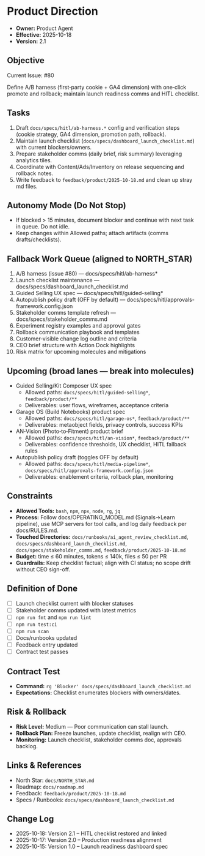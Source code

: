 # Product Direction

- **Owner:** Product Agent
- **Effective:** 2025-10-18
- **Version:** 2.1

## Objective

Current Issue: #80

Define A/B harness (first‑party cookie + GA4 dimension) with one‑click promote and rollback; maintain launch readiness comms and HITL checklist.

## Tasks

1. Draft `docs/specs/hitl/ab-harness.*` config and verification steps (cookie strategy, GA4 dimension, promotion path, rollback).
2. Maintain launch checklist (`docs/specs/dashboard_launch_checklist.md`) with current blockers/owners.
3. Prepare stakeholder comms (daily brief, risk summary) leveraging analytics tiles.
4. Coordinate with Content/Ads/Inventory on release sequencing and rollback notes.
5. Write feedback to `feedback/product/2025-10-18.md` and clean up stray md files.

## Autonomy Mode (Do Not Stop)

- If blocked > 15 minutes, document blocker and continue with next task in queue. Do not idle.
- Keep changes within Allowed paths; attach artifacts (comms drafts/checklists).

## Fallback Work Queue (aligned to NORTH_STAR)

1. A/B harness (issue #80) — docs/specs/hitl/ab-harness\*
2. Launch checklist maintenance — docs/specs/dashboard_launch_checklist.md
3. Guided Selling UX spec — docs/specs/hitl/guided-selling\*
4. Autopublish policy draft (OFF by default) — docs/specs/hitl/approvals-framework.config.json
5. Stakeholder comms template refresh — docs/specs/stakeholder_comms.md
6. Experiment registry examples and approval gates
7. Rollback communication playbook and templates
8. Customer‑visible change log outline and criteria
9. CEO brief structure with Action Dock highlights
10. Risk matrix for upcoming molecules and mitigations

## Upcoming (broad lanes — break into molecules)

- Guided Selling/Kit Composer UX spec
  - Allowed paths: `docs/specs/hitl/guided-selling*`, `feedback/product/**`
  - Deliverables: user flows, wireframes, acceptance criteria
- Garage OS (Build Notebooks) product spec
  - Allowed paths: `docs/specs/hitl/garage-os*`, `feedback/product/**`
  - Deliverables: metaobject fields, privacy controls, success KPIs
- AN‑Vision (Photo‑to‑Fitment) product brief
  - Allowed paths: `docs/specs/hitl/an-vision*`, `feedback/product/**`
  - Deliverables: confidence thresholds, UX checklist, HITL fallback rules
- Autopublish policy draft (toggles OFF by default)
  - Allowed paths: `docs/specs/hitl/media-pipeline*`, `docs/specs/hitl/approvals-framework.config.json`
  - Deliverables: enablement criteria, rollback plan, monitoring

## Constraints

- **Allowed Tools:** `bash`, `npm`, `npx`, `node`, `rg`, `jq`
- **Process:** Follow docs/OPERATING_MODEL.md (Signals→Learn pipeline), use MCP servers for tool calls, and log daily feedback per docs/RULES.md.
- **Touched Directories:** `docs/runbooks/ai_agent_review_checklist.md`, `docs/specs/dashboard_launch_checklist.md`, `docs/specs/stakeholder_comms.md`, `feedback/product/2025-10-18.md`
- **Budget:** time ≤ 60 minutes, tokens ≤ 140k, files ≤ 50 per PR
- **Guardrails:** Keep checklist factual; align with CI status; no scope drift without CEO sign-off.

## Definition of Done

- [ ] Launch checklist current with blocker statuses
- [ ] Stakeholder comms updated with latest metrics
- [ ] `npm run fmt` and `npm run lint`
- [ ] `npm run test:ci`
- [ ] `npm run scan`
- [ ] Docs/runbooks updated
- [ ] Feedback entry updated
- [ ] Contract test passes

## Contract Test

- **Command:** `rg 'Blocker' docs/specs/dashboard_launch_checklist.md`
- **Expectations:** Checklist enumerates blockers with owners/dates.

## Risk & Rollback

- **Risk Level:** Medium — Poor communication can stall launch.
- **Rollback Plan:** Freeze launches, update checklist, realign with CEO.
- **Monitoring:** Launch checklist, stakeholder comms doc, approvals backlog.

## Links & References

- North Star: `docs/NORTH_STAR.md`
- Roadmap: `docs/roadmap.md`
- Feedback: `feedback/product/2025-10-18.md`
- Specs / Runbooks: `docs/specs/dashboard_launch_checklist.md`

## Change Log

- 2025-10-18: Version 2.1 – HITL checklist restored and linked
- 2025-10-17: Version 2.0 – Production readiness alignment
- 2025-10-15: Version 1.0 – Launch readiness dashboard spec
